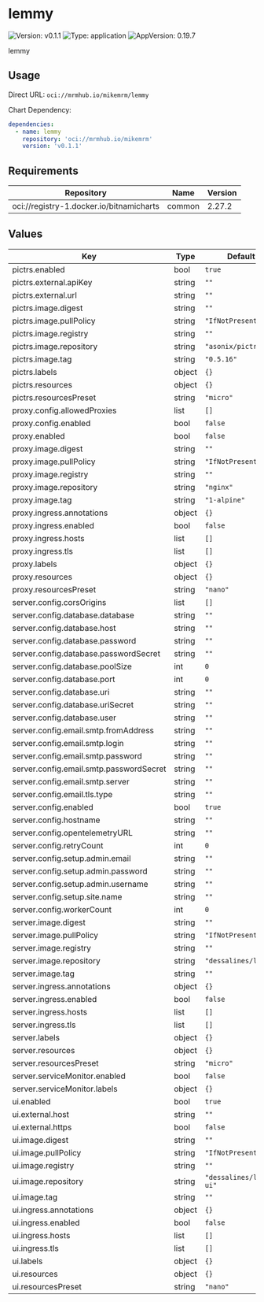 # lemmy

![Version: v0.1.1](https://img.shields.io/badge/Version-v0.1.1-informational?style=flat-square) ![Type: application](https://img.shields.io/badge/Type-application-informational?style=flat-square) ![AppVersion: 0.19.7](https://img.shields.io/badge/AppVersion-0.19.7-informational?style=flat-square)

lemmy

## Usage

Direct URL: `oci://mrmhub.io/mikemrm/lemmy`

Chart Dependency:

```yaml
dependencies:
  - name: lemmy
    repository: 'oci://mrmhub.io/mikemrm'
    version: 'v0.1.1'
```

## Requirements

| Repository | Name | Version |
|------------|------|---------|
| oci://registry-1.docker.io/bitnamicharts | common | 2.27.2 |

## Values

| Key | Type | Default | Description |
|-----|------|---------|-------------|
| pictrs.enabled | bool | `true` |  |
| pictrs.external.apiKey | string | `""` |  |
| pictrs.external.url | string | `""` |  |
| pictrs.image.digest | string | `""` |  |
| pictrs.image.pullPolicy | string | `"IfNotPresent"` |  |
| pictrs.image.registry | string | `""` |  |
| pictrs.image.repository | string | `"asonix/pictrs"` |  |
| pictrs.image.tag | string | `"0.5.16"` |  |
| pictrs.labels | object | `{}` |  |
| pictrs.resources | object | `{}` |  |
| pictrs.resourcesPreset | string | `"micro"` |  |
| proxy.config.allowedProxies | list | `[]` |  |
| proxy.config.enabled | bool | `false` |  |
| proxy.enabled | bool | `false` |  |
| proxy.image.digest | string | `""` |  |
| proxy.image.pullPolicy | string | `"IfNotPresent"` |  |
| proxy.image.registry | string | `""` |  |
| proxy.image.repository | string | `"nginx"` |  |
| proxy.image.tag | string | `"1-alpine"` |  |
| proxy.ingress.annotations | object | `{}` |  |
| proxy.ingress.enabled | bool | `false` |  |
| proxy.ingress.hosts | list | `[]` |  |
| proxy.ingress.tls | list | `[]` |  |
| proxy.labels | object | `{}` |  |
| proxy.resources | object | `{}` |  |
| proxy.resourcesPreset | string | `"nano"` |  |
| server.config.corsOrigins | list | `[]` |  |
| server.config.database.database | string | `""` |  |
| server.config.database.host | string | `""` |  |
| server.config.database.password | string | `""` |  |
| server.config.database.passwordSecret | string | `""` |  |
| server.config.database.poolSize | int | `0` |  |
| server.config.database.port | int | `0` |  |
| server.config.database.uri | string | `""` |  |
| server.config.database.uriSecret | string | `""` |  |
| server.config.database.user | string | `""` |  |
| server.config.email.smtp.fromAddress | string | `""` |  |
| server.config.email.smtp.login | string | `""` |  |
| server.config.email.smtp.password | string | `""` |  |
| server.config.email.smtp.passwordSecret | string | `""` |  |
| server.config.email.smtp.server | string | `""` |  |
| server.config.email.tls.type | string | `""` |  |
| server.config.enabled | bool | `true` |  |
| server.config.hostname | string | `""` |  |
| server.config.opentelemetryURL | string | `""` |  |
| server.config.retryCount | int | `0` |  |
| server.config.setup.admin.email | string | `""` |  |
| server.config.setup.admin.password | string | `""` |  |
| server.config.setup.admin.username | string | `""` |  |
| server.config.setup.site.name | string | `""` |  |
| server.config.workerCount | int | `0` |  |
| server.image.digest | string | `""` |  |
| server.image.pullPolicy | string | `"IfNotPresent"` |  |
| server.image.registry | string | `""` |  |
| server.image.repository | string | `"dessalines/lemmy"` |  |
| server.image.tag | string | `""` |  |
| server.ingress.annotations | object | `{}` |  |
| server.ingress.enabled | bool | `false` |  |
| server.ingress.hosts | list | `[]` |  |
| server.ingress.tls | list | `[]` |  |
| server.labels | object | `{}` |  |
| server.resources | object | `{}` |  |
| server.resourcesPreset | string | `"micro"` |  |
| server.serviceMonitor.enabled | bool | `false` |  |
| server.serviceMonitor.labels | object | `{}` |  |
| ui.enabled | bool | `true` |  |
| ui.external.host | string | `""` |  |
| ui.external.https | bool | `false` |  |
| ui.image.digest | string | `""` |  |
| ui.image.pullPolicy | string | `"IfNotPresent"` |  |
| ui.image.registry | string | `""` |  |
| ui.image.repository | string | `"dessalines/lemmy-ui"` |  |
| ui.image.tag | string | `""` |  |
| ui.ingress.annotations | object | `{}` |  |
| ui.ingress.enabled | bool | `false` |  |
| ui.ingress.hosts | list | `[]` |  |
| ui.ingress.tls | list | `[]` |  |
| ui.labels | object | `{}` |  |
| ui.resources | object | `{}` |  |
| ui.resourcesPreset | string | `"nano"` |  |

